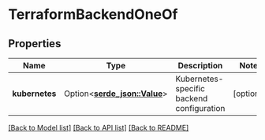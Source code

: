 # TerraformBackendOneOf

## Properties

Name | Type | Description | Notes
------------ | ------------- | ------------- | -------------
**kubernetes** | Option<[**serde_json::Value**](.md)> | Kubernetes-specific backend configuration | [optional]

[[Back to Model list]](../README.md#documentation-for-models) [[Back to API list]](../README.md#documentation-for-api-endpoints) [[Back to README]](../README.md)


